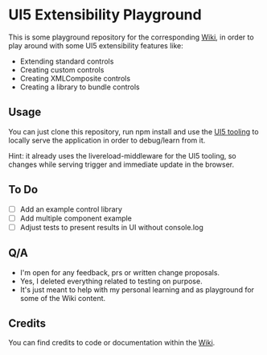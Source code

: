 # UI5 Extensibility Playground

This is some playground repository for the corresponding [Wiki](https://github.com/SAPMarco/SAPMarco.github.io/wiki), in order to play around with some UI5 extensibility features like:

* Extending standard controls
* Creating custom controls
* Creating XMLComposite controls
* Creating a library to bundle controls

## Usage

You can just clone this repository, run npm install and use the [UI5 tooling](https://github.com/SAP/ui5-tooling) to locally serve the application in order to debug/learn from it. 

Hint: it already uses the livereload-middleware for the UI5 tooling, so changes while serving trigger and immediate update in the browser.

## To Do

- [ ] Add an example control library
- [ ] Add multiple component example
- [ ] Adjust tests to present results in UI without console.log

## Q/A

- I'm open for any feedback, prs or written change proposals.
- Yes, I deleted everything related to testing on purpose.
- It's just meant to help with my personal learning and as playground for some of the Wiki content.

## Credits

You can find credits to code or documentation within the [Wiki](https://github.com/SAPMarco/SAPMarco.github.io/wiki).
